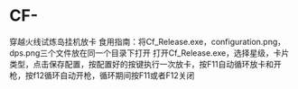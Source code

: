 # CF-
穿越火线试炼岛挂机放卡
食用指南：将Cf_Release.exe，configuration.png，dps.png三个文件放在同一个目录下打开
打开Cf_Release.exe，选择星级，卡片类型，点击保存配置，按配置好的按键执行一次放卡，按F11自动循环放卡和开枪，按f12循环自动开枪，循环期间按F11或者F12关闭

